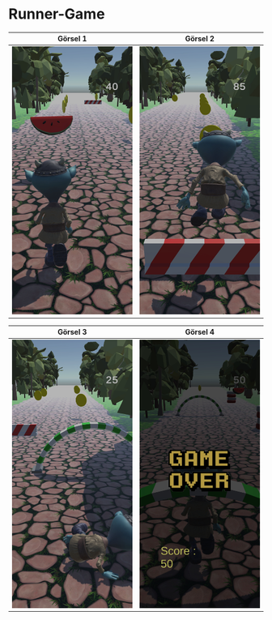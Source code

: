 # Runner-Game

| Görsel 1                    | Görsel 2                    |
| -------------------------- | -------------------------- |
| ![Alternatif Metin 1](Images/1693081803985.jpg) | ![Alternatif Metin 2](Images/1693081864921.jpg) |

| Görsel 3                    | Görsel 4                    |
| -------------------------- | -------------------------- |
| ![Alternatif Metin 3](Images/1693081840774.jpg) | ![Alternatif Metin 4](Images/1693081856649.jpg) |
